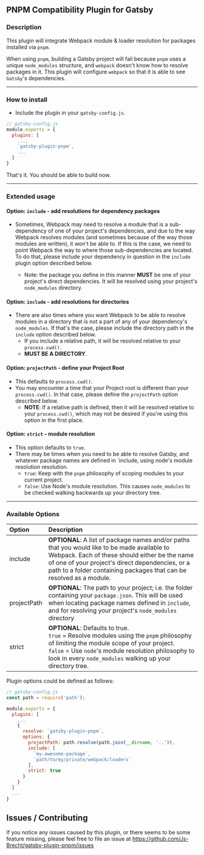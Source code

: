 ## PNPM Compatibility Plugin for Gatsby

### Description

This plugin will integrate Webpack module & loader resolution for packages installed
via `pnpm`.

When using `pnpm`, building a Gatsby project will fail because `pnpm` uses a unique
`node_modules` structure, and `webpack` doesn't know how to resolve packages in it.
This plugin will configure `webpack` so that it is able to see `Gatsby`'s dependencies.

---

### How to install

* Include the plugin in your `gatsby-config.js`.

```js
// gatsby-config.js
module.exports = {
  plugins: [
    ...,
    `gatsby-plugin-pnpm`,
    ...
  ]
}
```

That's it.  You should be able to build now.

---

### Extended usage

#### Option: `include` - add resolutions for dependency packages

* Sometimes, Webpack may need to resolve a module that is a sub-dependency of one of your
project's dependencies, and due to the way Webpack resolves modules (and sometimes because of
the way those modules are written), it won't be able to.  If this is the case, we need to point
Webpack the way to where those sub-dependencies are located.  To do that, please include your
dependency in question in the `include` plugin option described below.

  * Note: the package you define in this manner **MUST** be one of your project's direct
  dependencies.  It will be resolved using your project's `node_modules` directory.

#### Option: `include` - add resolutions for directories

* There are also times where you want Webpack to be able to resolve modules in a directory that
is not a part of any of your dependency's `node_modules`.  If that's the case, please include
the directory path in the `include` option described below.
  * If you include a relative path, it will be resolved relative to your `process.cwd()`.
  * **MUST BE A DIRECTORY**.

#### Option: `projectPath` - define your Project Root

* This defaults to `process.cwd()`.
* You may encounter a time that your Project root is different than your `process.cwd()`.  In
that case, please define the `projectPath` option described below.
  * **NOTE**: If a relative path is defined, then it will be resolved relative to your `process.cwd()`,
  which may not be desired if you're using this option in the first place.

#### Option: `strict` - module resolution

* This option defaults to `true`.
* There may be times when you need to be able to resolve Gatsby, and whatever package names are defined in
`include, using node's module resolution resolution.
  * `true`: Keep with the `pnpm` philosophy of scoping modules to your current project.
  * `false`: Use Node's module resolution.  This causes `node_modules` to be checked walking backwards up
  your directory tree.

---

### Available Options

| Option   | Description |
|:---------|:------------|
| include  | **OPTIONAL**: A list of package names and/or paths that you would like to be made available to Webpack.  Each of these should either be the name of one of your project's direct dependencies, or a path to a folder containing packages that can be resolved as a module.
| projectPath | **OPTIONAL**: The path to your project; i.e. the folder containing your `package.json`.  This will be used when locating package names defined in `include`, and for resolving your project's `node_modules` directory
| strict | **OPTIONAL**: Defaults to true.<br /> `true` = Resolve modules using the `pnpm` philosophy of limiting the module scope of your project. <br /> `false` = Use `node`'s module resolution philosophy to look in every `node_modules` walking up your directory tree. |

Plugin options could be defined as follows:

```js
// gatsby-config.js
const path = require('path');

module.exports = {
  plugins: [
    ...
    {
      resolve: `gatsby-plugin-pnpm`,
      options: {
        projectPath: path.resolve(path.join(__dirname, '..')),
        include: [
          `my-awesome-package`,
          `path/to/my/private/webpack/loaders`
        ],
        strict: true
      }
    }
  ]
  ...
}
```

## Issues / Contributing

If you notice any issues caused by this plugin, or there seems to be some feature missing,
please feel free to file an issue at <https://github.com/Js-Brecht/gatsby-plugin-pnpm/issues>